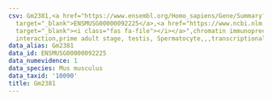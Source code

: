 ```yaml
---
csv: Gm2381,<a href="https://www.ensembl.org/Homo_sapiens/Gene/Summary?db=core;g=ENSMUSG00000092225"
  target="_blank">ENSMUSG00000092225</a>,<a href="https://www.ncbi.nlm.nih.gov/pubmed/25450459"
  target="_blank"><i class="fas fa-file"></i></a>",chromatin immunoprecipitation assay,direct
  interaction,prime adult stage, testis, Spermatocyte,,,transcriptional regulation,
data_alias: Gm2381
data_id: ENSMUSG00000092225
data_numevidence: 1
data_species: Mus musculus
data_taxid: '10090'
title: Gm2381
---
```

